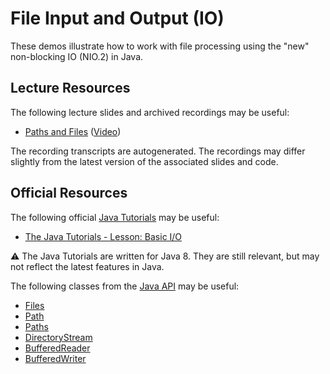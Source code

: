File Input and Output (IO)
=================================================

These demos illustrate how to work with file processing using the "new" non-blocking IO (NIO.2) in Java.

## Lecture Resources ##

The following lecture slides and archived recordings may be useful:

  - [Paths and Files](https://docs.google.com/presentation/d/e/2PACX-1vR83LiLgIdbC_1ibZPBFxl15sQgAtPFY6f-r5lZnaGrUV96A1CL065WfdbNQq6z3HMRkCpMQ5y8N8IK/pub?start=false&loop=false&delayms=3000) ([Video](https://drive.google.com/file/d/1yff1jEPcLSrh0po2Wytc3k9PcLlGZ0xg/view?usp=sharing))

The recording transcripts are autogenerated. The recordings may differ slightly from the latest version of the associated slides and code.

## Official Resources ##

The following official [Java Tutorials](http://docs.oracle.com/javase/tutorial/index.html) may be useful:

- [The Java Tutorials - Lesson: Basic I/O](http://docs.oracle.com/javase/tutorial/essential/io/index.html)

:warning: The Java Tutorials are written for Java 8. They are still relevant, but may not reflect the latest features in Java.

The following classes from the [Java API](https://www.cs.usfca.edu/~cs272/javadoc/api/) may be useful:

- [Files](https://www.cs.usfca.edu/~cs272/javadoc/api/java.base/java/nio/file/Files.html)
- [Path](https://www.cs.usfca.edu/~cs272/javadoc/api/java.base/java/nio/file/Path.html)
- [Paths](https://www.cs.usfca.edu/~cs272/javadoc/api/java.base/java/nio/file/Paths.html)
- [DirectoryStream](https://www.cs.usfca.edu/~cs272/javadoc/api/java.base/java/nio/file/DirectoryStream.html)
- [BufferedReader](https://www.cs.usfca.edu/~cs272/javadoc/api/java.base/java/io/BufferedReader.html)
- [BufferedWriter](https://www.cs.usfca.edu/~cs272/javadoc/api/java.base/java/io/BufferedWriter.html)
